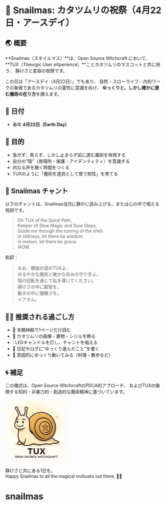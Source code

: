 # 🐌 Snailmas: カタツムリの祝祭（4月22日・アースデイ）

## 🌏 概要
**Snailmas（スネイルマス）**は、Open Source Witchcraft において、
**TUX（Theurgic User eXperience）**ことカタツムリのマスコットと共に祝う、
静けさと変容の祝祭です。

この日は「アースデイ（4月22日）」でもあり、
自然・スローライフ・内的ワークの象徴であるカタツムリの霊性に意識を向け、
**ゆっくりと、しかし確かに進む魔術の在り方**を讃えます。

## 📅 日付
- 毎年 **4月22日（Earth Day）**

## 🎯 目的
- 急がず、焦らず、しかし止まらず前に進む魔術を体現する
- 自分の"殻"（居場所・保護・アイデンティティ）を意識する
- 内なる声を聴く時間をつくる
- TUXのように「魔術を道具として使う知性」を育てる

## 🔮 Snailmas チャント
以下のチャントは、Snailmas当日に静かに読み上げる、または心の中で唱える祝詞です。

> Oh TUX of the Spiral Path,  
> Keeper of Slow Magic and Sure Steps,  
> Guide me through the turning of the shell.  
> In stillness, let there be wisdom.  
> In motion, let there be grace.  
> IAOM.

和訳：
> おお、螺旋の道のTUXよ、  
> ゆるやかな魔術と確かな歩みの守り手よ。  
> 殻の回転を通じて私を導いてください。  
> 静けさの中に叡智を、  
> 動きの中に優雅さを。  
> イアオム。

## 🧘‍♀️ 推奨される過ごし方
- 📘 本棚神殿で1ページだけ読む
- 🐌 カタツムリの画像・置物・シジルを飾る
- 🕯 LEDキャンドルを灯し、チャントを唱える
- 📓 日記やログに“ゆっくり進んだこと”を書く
- 🐢 意図的にゆっくり動いてみる（料理・散歩など）

## 🌀 補足
この儀式は、Open Source WitchcraftのPDCA的アプローチ、
およびTUXの象徴する知的・非暴力的・創造的な魔術精神に基づいています。

<img src="tux.png" width="200">

静けさと共にある1日を。  
Happy Snailmas to all the magical mollusks out there. 🐌✨
# snailmas
